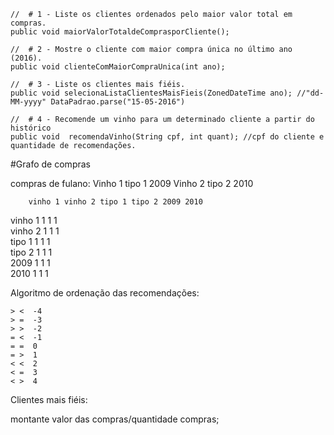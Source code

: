 
	//	# 1 - Liste os clientes ordenados pelo maior valor total em compras.
	public void maiorValorTotaldeComprasporCliente(); 

	//	# 2 - Mostre o cliente com maior compra única no último ano (2016).
	public void clienteComMaiorCompraUnica(int ano);

	//	# 3 - Liste os clientes mais fiéis.
	public void selecionaListaClientesMaisFieis(ZonedDateTime ano); //"dd-MM-yyyy" DataPadrao.parse("15-05-2016")

	//	# 4 - Recomende um vinho para um determinado cliente a partir do histórico
	public void  recomendaVinho(String cpf, int quant); //cpf do cliente e quantidade de recomendações.



#Grafo de compras

compras de fulano:
	Vinho 1 tipo 1 2009
	Vinho 2 tipo 2 2010

		vinho 1 vinho 2 tipo 1 tipo 2 2009 2010
vinho 1    1              1            1            
vinho 2            1             1           1       
tipo 1     1              1            1            
tipo 2             1             1           1    
2009       1              1            1             
2010               1             1           1      


Algoritmo de ordenação das recomendações:

	> <  -4
	> =  -3
	> >  -2
	= <  -1
	= =  0
	= >  1
	< <  2
	< =  3
	< >  4

Clientes mais fiéis:

montante valor das compras/quantidade compras;